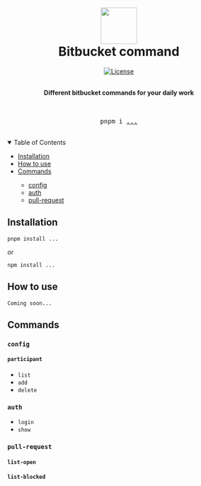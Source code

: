 <div align="center">
    <h1>
        <img src="https://github.com/Alejandroid17/bitbucket-command/assets/17381133/e9e633d3-953b-4546-843a-a3d791424626" width="82px"/>
        <br />
        Bitbucket command
        <br />
    </h1>
</div>

<div align="center">
    
[![License](https://img.shields.io/github/license/Alejandroid17/bitbucket-command?style=flat-square)](https://github.com/Alejandroid17/bitbucket-command/blob/main/LICENSE)

<br />
</div>

<div align="center"> 
<strong>Different bitbucket commands for your daily work</strong>
<br />
<br />
</div>

<div align="center"> 
<br />
<pre>pnpm i <a href="...">...</a></pre>
<br />
</div>

<!-- TABLE OF CONTENTS -->

<details open>
  <summary>Table of Contents</summary>
  <ul>
    <li><a href="#installation">Installation</a></li>
    <li><a href="#how-to-use">How to use</a></li>
    <li><a href="#commands">Commands</a></li>
    <ul>
      <li><a href="#config">config</a></li>
      <li><a href="#auth">auth</a></li>
      <li><a href="#pull-request">pull-request</a></li>
    </ul>
  </ul>
</details>

## Installation

```shell
pnpm install ...
```
or
```shell
npm install ...
```

## How to use

```shell
Coming soon...
```

## Commands

### `config`

#### `participant`

- `list`
- `add`
- `delete`

### `auth`

- `login`
- `show`

### `pull-request`

#### `list-open`

#### `list-blocked`
